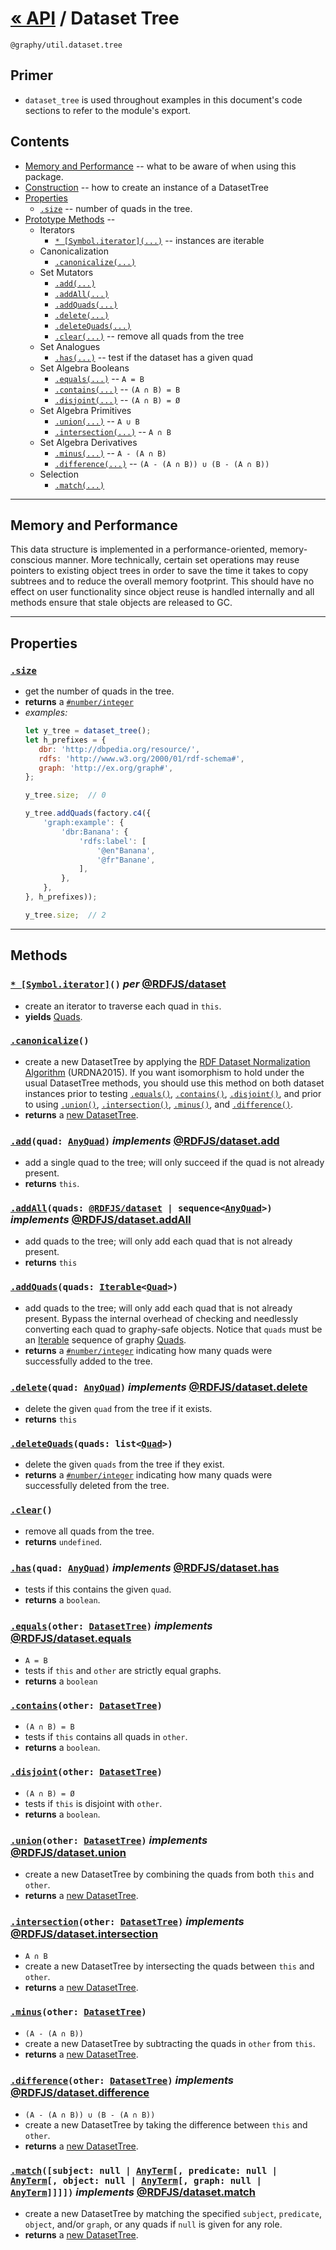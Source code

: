 

# [« API](api) / Dataset Tree
<div class="package-heading">
  <code>@graphy/util.dataset.tree</code>
</div>

## Primer
 - `dataset_tree` is used throughout examples in this document's code sections to refer to the module's export.

## Contents
 - [Memory and Performance](#memory-and-performance) -- what to be aware of when using this package.
 - [Construction](#construction) -- how to create an instance of a DatasetTree
 - [Properties](#properties)
   - [`.size`](#property_size) -- number of quads in the tree.
 - [Prototype Methods](#methods) -- 
   - Iterators
     - [`* [Symbol.iterator](...)`](#method_symbol-iterator) -- instances are iterable
   - Canonicalization
     - [`.canonicalize(...)`](#method_canonicalize)
   - Set Mutators
     - [`.add(...)`](#method_add)
     - [`.addAll(...)`](#method_add-all)
     - [`.addQuads(...)`](#method_add-quads)
     - [`.delete(...)`](#method_delete)
     - [`.deleteQuads(...)`](#method_delete-quads)
     - [`.clear(...)`](#method_clear) -- remove all quads from the tree
   - Set Analogues
     - [`.has(...)`](#method_has) -- test if the dataset has a given quad
   - Set Algebra Booleans
     - [`.equals(...)`](#method_equals) -- `A = B`
     - [`.contains(...)`](#method_contains) -- `(A ∩ B) = B`
     - [`.disjoint(...)`](#method_disjoint) -- `(A ∩ B) = Ø`
   - Set Algebra Primitives
     - [`.union(...)`](#method_union) -- `A ∪ B`
     - [`.intersection(...)`](#method_intersection) -- `A ∩ B`
   - Set Algebra Derivatives
     - [`.minus(...)`](#method_minus) -- `A - (A ∩ B)`
     - [`.difference(...)`](#method_difference) -- `(A - (A ∩ B)) ∪ (B - (A ∩ B))`
   - Selection
     - [`.match(...)`](#method_match)
     

----

## Memory and Performance

This data structure is implemented in a performance-oriented, memory-conscious manner. More technically, certain set operations may reuse pointers to existing object trees in order to save the time it takes to copy subtrees and to reduce the overall memory footprint. This should have no effect on user functionality since object reuse is handled internally and all methods ensure that stale objects are released to GC.


----

## Properties


<a name="property_size" />

### [`.size`](#property_size)
 - get the number of quads in the tree.
 - **returns** a [`#number/integer`](core.data.factory#number_integer)
 - *examples:*
     ```js
     let y_tree = dataset_tree();
     let h_prefixes = {
        dbr: 'http://dbpedia.org/resource/',
        rdfs: 'http://www.w3.org/2000/01/rdf-schema#',
        graph: 'http://ex.org/graph#',
     };

     y_tree.size;  // 0

     y_tree.addQuads(factory.c4({
         'graph:example': {
             'dbr:Banana': {
                 'rdfs:label': [
                     '@en"Banana',
                     '@fr"Banane',
                 ],
             },
         },
     }, h_prefixes));
     
     y_tree.size;  // 2
     ```

----

## Methods

<a name="method_symbol-iterator" />

### [`* [Symbol.iterator]`](#method_symbol-iterator)`()` _per_ [@RDFJS/dataset](https://rdf.js.org/dataset-spec/dataset-spec.html#datasetcore-interface)
 - create an iterator to traverse each quad in `this`.
 - **yields** [Quads](core.data.factory#class_quad).


<a name="method_canonicalize" />

### [`.canonicalize`](#method_canonicalize)`()`
 - create a new DatasetTree by applying the [RDF Dataset Normalization Algorithm](https://json-ld.github.io/normalization/spec/) (URDNA2015). If you want isomorphism to hold under the usual DatasetTree methods, you should use this method on both dataset instances prior to testing [`.equals()`](#method_equals), [`.contains()`](#method_contains), [`.disjoint()`](#method_disjoint), and prior to using [`.union()`](#method_union), [`.intersection()`](#method_intersection), [`.minus()`](#method_minus), and [`.difference()`](#method_difference).
 - **returns** a [new DatasetTree](#methods).


<a name="method_add" />

### [`.add`](#method_add)`(quad: `[`AnyQuad`](core.data.factory#interface_any-quad)`)` _implements_ [@RDFJS/dataset.add](https://rdf.js.org/dataset-spec/dataset-spec.html#dom-datasetcore-add)
 - add a single quad to the tree; will only succeed if the quad is not already present.
 - **returns** `this`.


<a name="method_add-all" />

### [`.addAll`](#method_addAll)`(quads: `[`@RDFJS/dataset`](https://rdf.js.org/dataset-spec/dataset-spec.html#dom-dataset)` | sequence<`[`AnyQuad`](core.data.factory#interface_any-quad)`>)` _implements_ [@RDFJS/dataset.addAll](https://rdf.js.org/dataset-spec/dataset-spec.html#dom-dataset-addall)
 - add quads to the tree; will only add each quad that is not already present. 
 - **returns** `this`


<a name="method_add-quads" />

### [`.addQuads`](#method_addQuads)`(quads: `[`Iterable`](https://developer.mozilla.org/en-US/docs/Web/JavaScript/Reference/Global_Objects/Symbol/iterator)`<`[`Quad`](core.data.factory#class_quad)`>)`
 - add quads to the tree; will only add each quad that is not already present. Bypass the internal overhead of checking and needlessly converting each quad to graphy-safe objects. Notice that `quads` must be an [Iterable](https://developer.mozilla.org/en-US/docs/Web/JavaScript/Reference/Global_Objects/Symbol/iterator) sequence of graphy [Quads](core.data.factory#class_quad).
 - **returns** a [`#number/integer`](core.data.factory#number_integer) indicating how many quads were successfully added to the tree.


<a name="method_delete" />

### [`.delete`](#method_delete)`(quad: `[`AnyQuad`](core.data.factory#interface_any-quad)`)` _implements_ [@RDFJS/dataset.delete](https://rdf.js.org/dataset-spec/dataset-spec.html#dom-datasetcore-delete)
 - delete the given `quad` from the tree if it exists.
 - **returns** `this`

<a name="method_delete-quads" />

### [`.deleteQuads`](#method_deleteQuads)`(quads: list<`[`Quad`](core.data.factory#class_quad)`>)`
 - delete the given `quads` from the tree if they exist.
 - **returns** a [`#number/integer`](core.data.factory#number_integer) indicating how many quads were successfully deleted from the tree.


<a name="method_clear" />

### [`.clear`](#method_clear)`()`
 - remove all quads from the tree.
 - **returns** `undefined`.


<a name="method_has" />

### [`.has`](#method_has)`(quad: `[`AnyQuad`](core.data.factory#interface_any-quad)`)` _implements_ [@RDFJS/dataset.has](https://rdf.js.org/dataset-spec/dataset-spec.html#dom-datasetcore-has)
 - tests if this contains the given `quad`.
 - **returns** a `boolean`.


<a name="method_equals" />

### [`.equals`](#method_equals)`(other: `[`DatasetTree`](#methods)`)` _implements_ [@RDFJS/dataset.equals](https://rdf.js.org/dataset-spec/dataset-spec.html#dom-dataset-equals)
 - `A = B`
 - tests if `this` and `other` are strictly equal graphs.
 - **returns** a `boolean`


<a name="method_contains" />

### [`.contains`](#method_contains)`(other: `[`DatasetTree`](#methods)`)`
 - `(A ∩ B) = B`
 - tests if `this` contains all quads in `other`.
 - **returns** a `boolean`.


<a name="method_disjoint" />

### [`.disjoint`](#method_disjoint)`(other: `[`DatasetTree`](#methods)`)`
 - `(A ∩ B) = Ø`
 - tests if `this` is disjoint with `other`.
 - **returns** a `boolean`.


<a name="method_union" />

### [`.union`](#method_union)`(other: `[`DatasetTree`](#methods)`)` _implements_ [@RDFJS/dataset.union](https://rdf.js.org/dataset-spec/dataset-spec.html#dom-dataset-union)
 - create a new DatasetTree by combining the quads from both `this` and `other`.
 - **returns** a [new DatasetTree](#methods).


<a name="method_intersection" />

### [`.intersection`](#method_intersection)`(other: `[`DatasetTree`](#methods)`)` _implements_ [@RDFJS/dataset.intersection](https://rdf.js.org/dataset-spec/dataset-spec.html#dom-dataset-intersection)
 - `A ∩ B`
 - create a new DatasetTree by intersecting the quads between `this` and `other`.
 - **returns** a [new DatasetTree](#methods).


<a name="method_minus" />

### [`.minus`](#method_minus)`(other: `[`DatasetTree`](#methods)`)`
 - `(A - (A ∩ B))`
 - create a new DatasetTree by subtracting the quads in `other` from `this`.
 - **returns** a [new DatasetTree](#methods).


<a name="method_difference" />

### [`.difference`](#method_difference)`(other: `[`DatasetTree`](#methods)`)` _implements_ [@RDFJS/dataset.difference](https://rdf.js.org/dataset-spec/dataset-spec.html#dom-dataset-difference)
 - `(A - (A ∩ B)) ∪ (B - (A ∩ B))`
 - create a new DatasetTree by taking the difference between `this` and `other`.
 - **returns** a [new DatasetTree](#methods).

<a name="method_match" />

### [`.match`](#method_match)`([subject: null | `[`AnyTerm`](core.data.factory#interface_any-term)`[, predicate: null | `[`AnyTerm`](core.data.factory#interface_any-term)`[, object: null | `[`AnyTerm`](core.data.factory#interface_any-term)`[, graph: null | `[`AnyTerm`](core.data.factory#interface_any-term)`]]]])` _implements_ [@RDFJS/dataset.match](https://rdf.js.org/dataset-spec/dataset-spec.html#dom-datasetcore-match)
 - create a new DatasetTree by matching the specified `subject`, `predicate`, `object`, and/or `graph`, or any quads if `null` is given for any role.
 - **returns** a [new DatasetTree](#methods).


